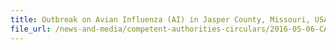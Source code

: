 ```yaml
---
title: Outbreak on Avian Influenza (AI) in Jasper County, Missouri, USA
file_url: /news-and-media/competent-authorities-circulars/2016-05-06-CA.pdf
---
```

